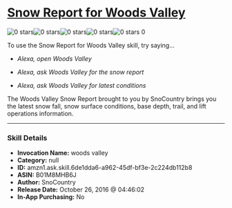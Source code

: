 # [Snow Report for Woods Valley](http://alexa.amazon.com/#skills/amzn1.ask.skill.6de1dda6-a962-45df-bf3e-2c224db112b8)
![0 stars](../../images/ic_star_border_black_18dp_1x.png)![0 stars](../../images/ic_star_border_black_18dp_1x.png)![0 stars](../../images/ic_star_border_black_18dp_1x.png)![0 stars](../../images/ic_star_border_black_18dp_1x.png)![0 stars](../../images/ic_star_border_black_18dp_1x.png) 0

To use the Snow Report for Woods Valley skill, try saying...

* *Alexa, open Woods Valley*

* *Alexa, ask Woods Valley for the snow report*

* *Alexa, ask Woods Valley for latest conditions*

The Woods Valley Snow Report brought to you by SnoCountry brings you the latest snow fall, snow surface conditions,  base depth, trail, and lift operations information.

***

### Skill Details

* **Invocation Name:** woods valley
* **Category:** null
* **ID:** amzn1.ask.skill.6de1dda6-a962-45df-bf3e-2c224db112b8
* **ASIN:** B01M8MHB6J
* **Author:** SnoCountry
* **Release Date:** October 26, 2016 @ 04:46:02
* **In-App Purchasing:** No
